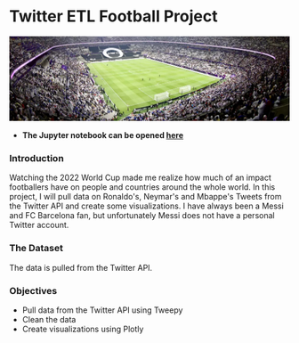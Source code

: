 # Twitter ETL Football Project

![emissions](images/2022-world-cup.jpg)

- **The Jupyter notebook can be opened [here](analysis.ipynb)**

### Introduction

Watching the 2022 World Cup made me realize how much of an impact footballers have on people and countries around the whole world. In this project, I will pull data on Ronaldo's, Neymar's and Mbappe's Tweets from the Twitter API and create some visualizations. I have always been a Messi and FC Barcelona fan, but unfortunately Messi does not have a personal Twitter account.

### The Dataset

The data is pulled from the Twitter API.

### Objectives

- Pull data from the Twitter API using Tweepy
- Clean the data
- Create visualizations using Plotly
